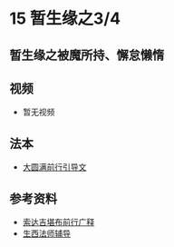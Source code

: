 # 15 暂生缘之3/4 

## 暂生缘之被魔所持、懈怠懒惰

## 视频

- 暂无视频

## 法本
- [大圆满前行引导文](/books/dymqx#p117)

## 参考资料

- [索达吉堪布前行广释](/refs/qxgs-03xm#3被魔所持)
- [生西法师辅导](/refs/qxgs/fudao/qxgsfd-03xm#p1290)